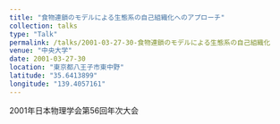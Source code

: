 ```yaml
---
title: "食物連鎖のモデルによる生態系の自己組織化へのアプローチ"
collection: talks
type: "Talk"
permalink: /talks/2001-03-27-30-食物連鎖のモデルによる生態系の自己組織化
venue: "中央大学"
date: 2001-03-27-30
location: "東京都八王子市東中野"
latitude: "35.6413899"
longitude: "139.4057161"
---
```


2001年日本物理学会第56回年次大会
